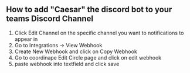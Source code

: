 ## How to add "Caesar" the discord bot to your teams Discord Channel

1. Click Edit Channel on the specific channel you want to notifications to appear in 
2. Go to Integrations -> View Webhook
3. Create New Webhook and click on Copy Webhook
4. Go to coordinape Edit Circle page and click on edit webhook
5. paste webhook into textfield and click save
